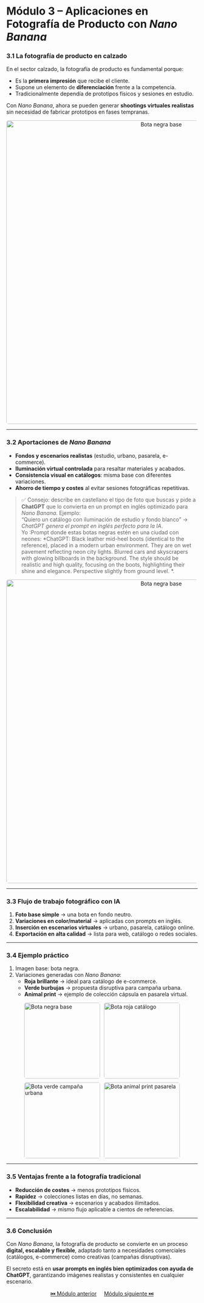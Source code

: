 # Módulo 3 – Aplicaciones en Fotografía de Producto con *Nano Banana*

### 3.1 La fotografía de producto en calzado
En el sector calzado, la fotografía de producto es fundamental porque:  
- Es la **primera impresión** que recibe el cliente.  
- Supone un elemento de **diferenciación** frente a la competencia.  
- Tradicionalmente dependía de prototipos físicos y sesiones en estudio.  

Con *Nano Banana*, ahora se pueden generar **shootings virtuales realistas** sin necesidad de fabricar prototipos en fases tempranas.  

<p align="center">
  <img src="{{ '/oficina_avanzado/resources/prompt_1.png' | relative_url }}" alt="Bota negra base" width="800" style="border-radius: 5px;">
</p>  

---

### 3.2 Aportaciones de *Nano Banana*
- **Fondos y escenarios realistas** (estudio, urbano, pasarela, e-commerce).  
- **Iluminación virtual controlada** para resaltar materiales y acabados.  
- **Consistencia visual en catálogos**: misma base con diferentes variaciones.  
- **Ahorro de tiempo y costes** al evitar sesiones fotográficas repetitivas.  

> ✅ Consejo: describe en castellano el tipo de foto que buscas y pide a **ChatGPT** que lo convierta en un prompt en inglés optimizado para *Nano Banana*. Ejemplo:  
> “Quiero un catálogo con iluminación de estudio y fondo blanco” → *ChatGPT genera el prompt en inglés perfecto para la IA*.  
Yo :Prompt donde estas botas negras estén en una ciudad con neones: 
*ChatGPT: Black leather mid-heel boots (identical to the reference), placed in a modern urban environment. They are on wet pavement reflecting neon city lights. Blurred cars and skyscrapers with glowing billboards in the background. The style should be realistic and high quality, focusing on the boots, highlighting their shine and elegance. Perspective slightly from ground level.
*.  
<p align="center">
  <img src="{{ '/oficina_avanzado/resources/shooting_example1.png' | relative_url }}" alt="Bota negra base" width="800" style="border-radius: 5px;">
</p>  


---

### 3.3 Flujo de trabajo fotográfico con IA
1. **Foto base simple** → una bota en fondo neutro.  
2. **Variaciones en color/material** → aplicadas con prompts en inglés.  
3. **Inserción en escenarios virtuales** → urbano, pasarela, catálogo online.  
4. **Exportación en alta calidad** → lista para web, catálogo o redes sociales.  

---

### 3.4 Ejemplo práctico
1. Imagen base: bota negra.  
2. Variaciones generadas con *Nano Banana*:  
   - **Roja brillante** → ideal para catálogo de e-commerce.  
   - **Verde burbujas** → propuesta disruptiva para campaña urbana.  
   - **Animal print** → ejemplo de colección cápsula en pasarela virtual.  

<div style="display: flex; justify-content: center; gap: 10px; flex-wrap: wrap;">
  <img src="{{ '/oficina_avanzado/resources/black_boot.jpg' | relative_url }}" alt="Bota negra base" width="200" style="border-radius: 5px;">
  <img src="{{ '/oficina_avanzado/resources/red_boot.png' | relative_url }}" alt="Bota roja catálogo" width="200" style="border-radius: 5px;">
  <img src="{{ '/oficina_avanzado/resources/bubble_boot.png' | relative_url }}" alt="Bota verde campaña urbana" width="200" style="border-radius: 5px;">
  <img src="{{ '/oficina_avanzado/resources/pyton_boot.png' | relative_url }}" alt="Bota animal print pasarela" width="200" style="border-radius: 5px;">
</div>  

---

### 3.5 Ventajas frente a la fotografía tradicional
- **Reducción de costes** → menos prototipos físicos.  
- **Rapidez** → colecciones listas en días, no semanas.  
- **Flexibilidad creativa** → escenarios y acabados ilimitados.  
- **Escalabilidad** → mismo flujo aplicable a cientos de referencias.  

---

### 3.6 Conclusión
Con *Nano Banana*, la fotografía de producto se convierte en un proceso **digital, escalable y flexible**, adaptado tanto a necesidades comerciales (catálogos, e-commerce) como creativas (campañas disruptivas).  

El secreto está en **usar prompts en inglés bien optimizados con ayuda de ChatGPT**, garantizando imágenes realistas y consistentes en cualquier escenario.  



<p align="center">
  <a href="https://hugocnl11.github.io/Formacion-interna-Navima/oficina_avanzado/modulo_2.html">⏮️ Módulo anterior</a> &nbsp;&nbsp;&nbsp;
  <a href="https://hugocnl11.github.io/Formacion-interna-Navima/oficina_avanzado/modulo_4.html">Módulo siguiente ⏭️</a>
</p>